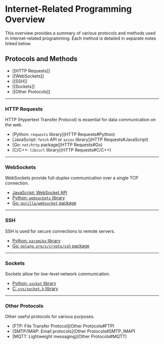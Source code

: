# Internet-Related Programming Overview

This overview provides a summary of various protocols and methods used in internet-related programming. Each method is detailed in separate notes linked below.

## Protocols and Methods

- [[HTTP Requests]]
- [[WebSockets]]
- [[SSH]]
- [[Sockets]]
- [[Other Protocols]]

---

### HTTP Requests
HTTP (Hypertext Transfer Protocol) is essential for data communication on the web.

- [Python: `requests` library](HTTP Requests#Python)
- [JavaScript: `fetch` API or `axios` library](HTTP Requests#JavaScript)
- [Go: `net/http` package](HTTP Requests#Go)
- [C/C++: `libcurl` library](HTTP Requests#C/C++)

---

### WebSockets
WebSockets provide full-duplex communication over a single TCP connection.

- [JavaScript: WebSocket API](WebSockets.md#JavaScript)
- [Python: `websockets` library](WebSockets.md#Python)
- [Go: `gorilla/websocket` package](WebSockets.md#Go)

---

### SSH
SSH is used for secure connections to remote servers.

- [Python: `paramiko` library](SSH.md#Python)
- [Go: `golang.org/x/crypto/ssh` package](SSH.md#Go)

---

### Sockets
Sockets allow for low-level network communication.

- [Python: `socket` library](Sockets.md#Python)
- [C: `sys/socket.h` library](Sockets.md#C)

---

### Other Protocols
Other useful protocols for various purposes.

- [FTP: File Transfer Protocol](Other Protocols#FTP)
- [SMTP/IMAP: Email protocols](Other Protocols#SMTP_IMAP)
- [MQTT: Lightweight messaging](Other Protocols#MQTT)
